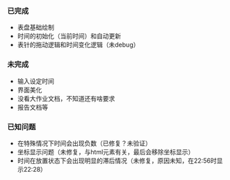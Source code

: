### 已完成
- 表盘基础绘制
- 时间的初始化（当前时间）和自动更新
- 表针的拖动逻辑和时间变化逻辑（未debug）

### 未完成
- 输入设定时间
- 界面美化
- 没看大作业文档，不知道还有啥要求
- 报告文档等

### 已知问题
- 在特殊情况下时间会出现负数（已修复？未验证）
- 坐标显示问题（未修复，与html元素有关，最后会移除坐标显示）
- 时间在放置状态下会出现明显的滞后情况（未修复，原因未知，在22:56时显示22:28）
